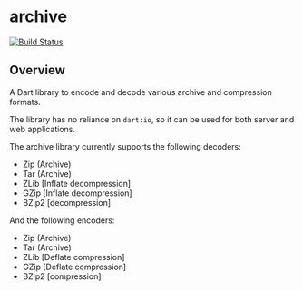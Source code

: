 # archive
[![Build Status](https://travis-ci.org/brendan-duncan/archive.svg?branch=master)](https://travis-ci.org/brendan-duncan/archive)

## Overview

A Dart library to encode and decode various archive and compression formats.

The library has no reliance on `dart:io`, so it can be used for both server and
web applications.

The archive library currently supports the following decoders:

- Zip (Archive)
- Tar (Archive)
- ZLib [Inflate decompression]
- GZip [Inflate decompression]
- BZip2 [decompression]

And the following encoders:

- Zip (Archive)
- Tar (Archive)
- ZLib [Deflate compression]
- GZip [Deflate compression]
- BZip2 [compression]

